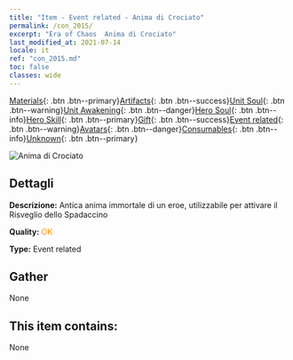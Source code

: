```yaml
---
title: "Item - Event related - Anima di Crociato"
permalink: /con_2015/
excerpt: "Era of Chaos  Anima di Crociato"
last_modified_at: 2021-07-14
locale: it
ref: "con_2015.md"
toc: false
classes: wide
---
```

 [Materials](/ItemsIT/){: .btn .btn--primary}[Artifacts](/ItemsIT/Artifacts/){: .btn .btn--success}[Unit Soul](/ItemsIT/UnitSoul/){: .btn .btn--warning}[Unit Awakening](/ItemsIT/UnitAwakening/){: .btn .btn--danger}[Hero Soul](/ItemsIT/HeroSoul/){: .btn .btn--info}[Hero Skill](/ItemsIT/HeroSkill/){: .btn .btn--primary}[Gift](/ItemsIT/Gift/){: .btn .btn--success}[Event related](/ItemsIT/Events/){: .btn .btn--warning}[Avatars](/ItemsIT/Avatars/){: .btn .btn--danger}[Consumables](/ItemsIT/Consumables/){: .btn .btn--info}[Unknown](/ItemsIT/Unknown/){: .btn .btn--primary}

 ![Anima di Crociato](/images/t/juexing_104.png)

## Dettagli
 **Descrizione:** Antica anima immortale di un eroe, utilizzabile per attivare il Risveglio dello Spadaccino

 **Quality:** <span style="color: #FF8C00">OK</span>

 **Type:** Event related

## Gather

  None

## This item contains:

  None

